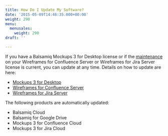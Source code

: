```yaml
---
title: How Do I Update My Software?
date: '2015-05-09T14:46:35.000+00:00'
weight: 290
menu:
  menusales:
    weight: 290
draft: ''

---
```


If you have a Balsamiq Mockups 3 for Desktop license or if the [maintenance](/sales/maintenance/) on your Wireframes for Confluence Server or Wireframes for Jira Server license is current, you can update at any time. Details on how to update are here:

*   [Mockups 3 for Desktop](/installation/update/)
*   [Wireframes for Confluence Server](https://docs.balsamiq.com/confluence/server/wireframes/admin-guide/#updating-instructions)
*   [Wireframes for Jira Server](https://docs.balsamiq.com/jira/server/wireframes/admin-guide/#updating-instructions)

The following products are automatically updated:

*   Balsamiq Cloud
*   Balsamiq for Google Drive
*   Mockups 3 for Confluence Cloud
*   Mockups 3 for Jira Cloud
